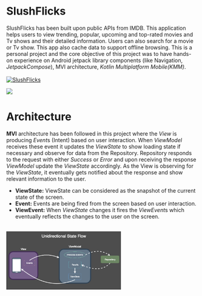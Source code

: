 # SlushFlicks

SlushFlicks has been built upon public APIs from IMDB. This application helps users to view trending, popular, upcoming and top-rated movies and Tv shows and their detailed information. Users can also search for a movie or Tv show. This app also cache data to support offline browsing.
This is a personal project and the core objective of this project was to have hands-on experience on Android jetpack library components (like Navigation, *JetpackCompose*), MVI architecture, *Kotlin Multiplatform Mobile(KMM)*.<br><br>
[![SlushFlicks](https://img.shields.io/badge/MAD-Score-green)](https://madscorecard.withgoogle.com/scorecards/3640381993/)

<div>
<img src=https://github.com/codecameo/SlushFlicksKMM/blob/readme_content/main/slushflicks_demo.gif >
</div>

# Architecture
**MVI** architecture has been followed in this project where the *View* is producing *Event*s (Intent) based on user interaction. When *ViewModel* receives these event it updates the *ViewState* to show loading state if necessary and observe for data from the Repository. Repository responds to the request with either *Success* or *Error* and upon receiving the response *ViewModel* update the *ViewState* accordingly. As the View is observing for the *ViewState*, it eventually gets notified about the response and show relevant information to the user.

+ **ViewState:** ViewState can be considered as the snapshot of the current state of the screen.
+ **Event:**  Events are being fired from the screen based on user interaction.
+ **ViewEvent:** When *ViewState* changes it fires the *ViewEvent*s which eventually reflects the changes to the user on the screen.
<br><br>
<img height="60%" width="60%" src=https://github.com/codecameo/SlushFlicksKMM/blob/main/screenshots/mvi.png >